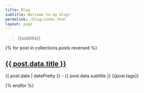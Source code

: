 ```yaml
---
title: Blog
subtitle: Welcome to my blog!
permalink: /blog/index.html
layout: page
---
```


> {{subtitle}}

{% for post in collections.posts reversed %}
    <div class="postlist-item">
        <h2><a href="{{ post.url }}">{{ post.data.title }}</a></h2>
        <p>{{ post.date | datePretty }} - {{ post.data.subtitle }} {{post.tags}}</p>
    </div>
{% endfor %}
